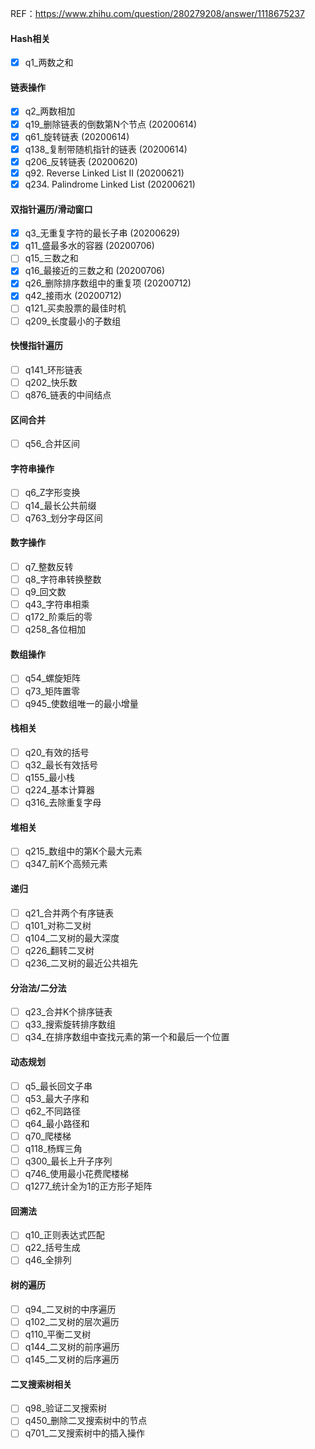 REF：https://www.zhihu.com/question/280279208/answer/1118675237


#### Hash相关
- [x]	q1_两数之和

#### 链表操作
- [x]	q2_两数相加
- [x]	q19_删除链表的倒数第N个节点 (20200614)
- [x]	q61_旋转链表 (20200614)
- [x]	q138_复制带随机指针的链表 (20200614)
- [x]	q206_反转链表 (20200620)
- [x] q92. Reverse Linked List II (20200621)
- [x] q234. Palindrome Linked List (20200621)

#### 双指针遍历/滑动窗口
- [x]	q3_无重复字符的最长子串 (20200629)
- [x]	q11_盛最多水的容器 (20200706)
- [ ]	q15_三数之和
- [x]	q16_最接近的三数之和 (20200706)
- [x]	q26_删除排序数组中的重复项 (20200712)
- [x]	q42_接雨水 (20200712)
- [ ]	q121_买卖股票的最佳时机
- [ ]	q209_长度最小的子数组

#### 快慢指针遍历
- [ ]	q141_环形链表
- [ ]	q202_快乐数
- [ ]	q876_链表的中间结点

#### 区间合并
- [ ]	q56_合并区间

#### 字符串操作
- [ ]	q6_Z字形变换
- [ ]	q14_最长公共前缀
- [ ]	q763_划分字母区间

#### 数字操作
- [ ]	q7_整数反转
- [ ]	q8_字符串转换整数
- [ ]	q9_回文数
- [ ]	q43_字符串相乘
- [ ]	q172_阶乘后的零
- [ ]	q258_各位相加

#### 数组操作
- [ ]	q54_螺旋矩阵
- [ ]	q73_矩阵置零
- [ ]	q945_使数组唯一的最小增量

#### 栈相关
- [ ]	q20_有效的括号
- [ ]	q32_最长有效括号
- [ ]	q155_最小栈
- [ ]	q224_基本计算器
- [ ]	q316_去除重复字母

#### 堆相关
- [ ]	q215_数组中的第K个最大元素
- [ ]	q347_前K个高频元素

#### 递归
- [ ]	q21_合并两个有序链表
- [ ]	q101_对称二叉树
- [ ]	q104_二叉树的最大深度
- [ ]	q226_翻转二叉树
- [ ]	q236_二叉树的最近公共祖先

#### 分治法/二分法
- [ ]	q23_合并K个排序链表
- [ ]	q33_搜索旋转排序数组
- [ ]	q34_在排序数组中查找元素的第一个和最后一个位置

#### 动态规划
- [ ]	q5_最长回文子串
- [ ]	q53_最大子序和
- [ ]	q62_不同路径
- [ ]	q64_最小路径和
- [ ]	q70_爬楼梯
- [ ]	q118_杨辉三角
- [ ]	q300_最长上升子序列
- [ ]	q746_使用最小花费爬楼梯
- [ ]	q1277_统计全为1的正方形子矩阵

#### 回溯法
- [ ]	q10_正则表达式匹配
- [ ]	q22_括号生成
- [ ]	q46_全排列

#### 树的遍历
- [ ]	q94_二叉树的中序遍历
- [ ]	q102_二叉树的层次遍历
- [ ]	q110_平衡二叉树
- [ ]	q144_二叉树的前序遍历
- [ ]	q145_二叉树的后序遍历

#### 二叉搜索树相关
- [ ]	q98_验证二叉搜索树
- [ ]	q450_删除二叉搜索树中的节点
- [ ]	q701_二叉搜索树中的插入操作
